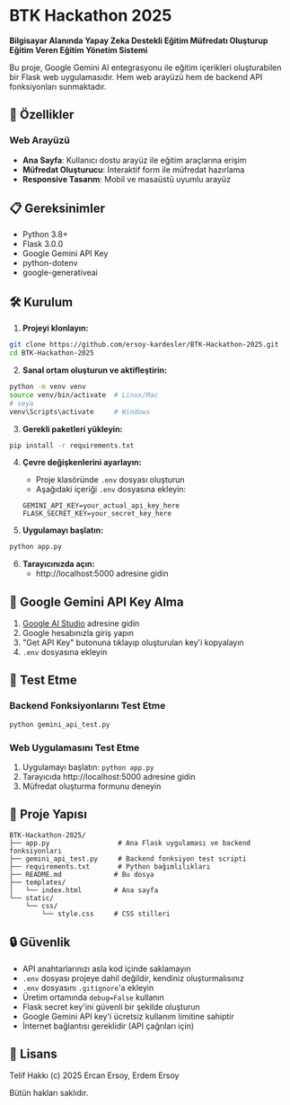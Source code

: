 # BTK Hackathon 2025

**Bilgisayar Alanında Yapay Zeka Destekli Eğitim Müfredatı Oluşturup Eğitim Veren Eğitim Yönetim Sistemi**

Bu proje, Google Gemini AI entegrasyonu ile eğitim içerikleri oluşturabilen bir Flask web uygulamasıdır. Hem web arayüzü hem de backend API fonksiyonları sunmaktadır.

## 🌟 Özellikler

### Web Arayüzü
- **Ana Sayfa**: Kullanıcı dostu arayüz ile eğitim araçlarına erişim
- **Müfredat Oluşturucu**: İnteraktif form ile müfredat hazırlama
- **Responsive Tasarım**: Mobil ve masaüstü uyumlu arayüz

## 📋 Gereksinimler

- Python 3.8+
- Flask 3.0.0
- Google Gemini API Key
- python-dotenv
- google-generativeai

## 🛠️ Kurulum

1. **Projeyi klonlayın:**
```bash
git clone https://github.com/ersoy-kardesler/BTK-Hackathon-2025.git
cd BTK-Hackathon-2025
```

2. **Sanal ortam oluşturun ve aktifleştirin:**
```bash
python -m venv venv
source venv/bin/activate  # Linux/Mac
# veya
venv\Scripts\activate     # Windows
```

3. **Gerekli paketleri yükleyin:**
```bash
pip install -r requirements.txt
```

4. **Çevre değişkenlerini ayarlayın:**
   - Proje klasöründe `.env` dosyası oluşturun
   - Aşağıdaki içeriği `.env` dosyasına ekleyin:
   ```env
   GEMINI_API_KEY=your_actual_api_key_here
   FLASK_SECRET_KEY=your_secret_key_here
   ```

5. **Uygulamayı başlatın:**
```bash
python app.py
```

6. **Tarayıcınızda açın:**
   - http://localhost:5000 adresine gidin

## 🔑 Google Gemini API Key Alma

1. [Google AI Studio](https://aistudio.google.com/) adresine gidin
2. Google hesabınızla giriş yapın
3. "Get API Key" butonuna tıklayıp oluşturulan key'i kopyalayın
4. `.env` dosyasına ekleyin

## 🧪 Test Etme

### Backend Fonksiyonlarını Test Etme
```bash
python gemini_api_test.py
```

### Web Uygulamasını Test Etme
1. Uygulamayı başlatın: `python app.py`
2. Tarayıcıda http://localhost:5000 adresine gidin
3. Müfredat oluşturma formunu deneyin

## 📁 Proje Yapısı

```
BTK-Hackathon-2025/
├── app.py                 # Ana Flask uygulaması ve backend fonksiyonları
├── gemini_api_test.py     # Backend fonksiyon test scripti
├── requirements.txt       # Python bağımlılıkları
├── README.md             # Bu dosya
├── templates/
│   └── index.html        # Ana sayfa
└── static/
    └── css/
        └── style.css     # CSS stilleri
```

## 🔒 Güvenlik

- API anahtarlarınızı asla kod içinde saklamayın
- `.env` dosyası projeye dahil değildir, kendiniz oluşturmalısınız
- `.env` dosyasını `.gitignore`'a ekleyin
- Üretim ortamında `debug=False` kullanın
- Flask secret key'ini güvenli bir şekilde oluşturun
- Google Gemini API key'i ücretsiz kullanım limitine sahiptir
- İnternet bağlantısı gereklidir (API çağrıları için)

## 📝 Lisans

Telif Hakkı (c) 2025 Ercan Ersoy, Erdem Ersoy

Bütün hakları saklıdır.
